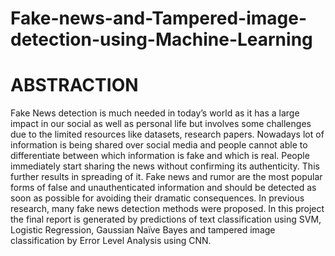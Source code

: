 # Fake-news-and-Tampered-image-detection-using-Machine-Learning

# ABSTRACTION

Fake News detection is much needed in today’s world as it has a large impact in our social as well as personal life but involves some challenges due to the limited resources like datasets, research papers. Nowadays lot of information is being shared over social media and people cannot able to differentiate between which information is fake and which is real. People immediately start sharing the news without confirming its authenticity. This further results in spreading of it. Fake news and rumor are the most popular forms of false and unauthenticated information and should be detected as soon as possible for avoiding their dramatic consequences. In previous research, many fake news detection methods were proposed. In this project the final report is generated by predictions of text classification using SVM, Logistic Regression, Gaussian Naïve Bayes and tampered image classification by Error Level Analysis using CNN.
